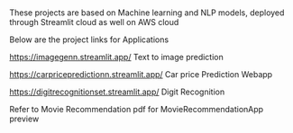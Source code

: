 # 

These projects are based on Machine learning and NLP models, deployed through Streamlit cloud as well on AWS cloud

Below are the project links for Applications

 https://imagegenn.streamlit.app/                 Text to image prediction 

 https://carpricepredictionn.streamlit.app/       Car price Prediction Webapp

 https://digitrecognitionset.streamlit.app/       Digit Recognition

Refer to Movie Recommendation pdf for MovieRecommendationApp preview
 
